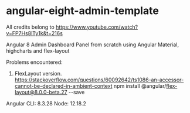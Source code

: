 # angular-eight-admin-template

All credits belong to https://www.youtube.com/watch?v=FP7Hs8lTy1k&t=216s

Angular 8 Admin Dashboard Panel from scratch using Angular Material, highcharts and flex-layout

Problems encountered:

1. FlexLayout version.
   https://stackoverflow.com/questions/60092642/ts1086-an-accessor-cannot-be-declared-in-ambient-context
   npm install @angular/flex-layout@8.0.0-beta.27 --save

Angular CLI: 8.3.28
Node: 12.18.2
